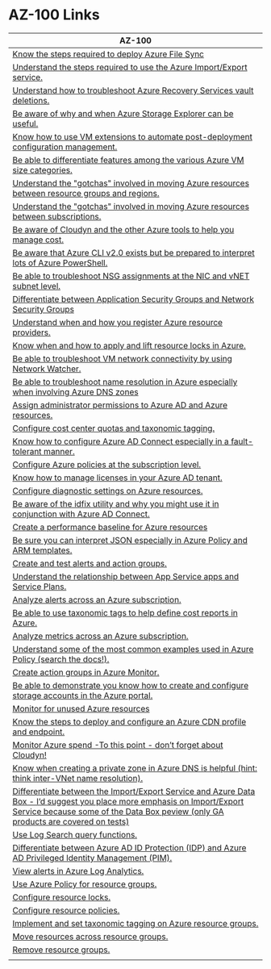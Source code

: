 # AZ-100 Links

|AZ-100|
|------|
|[Know the steps required to deploy Azure File Sync](https://docs.microsoft.com/en-us/azure/storage/files/storage-sync-files-deployment-guide?tabs=azure-portal)|()
|[Understand the steps required to use the Azure Import/Export service. ]()|
|[Understand how to troubleshoot Azure Recovery Services vault deletions. ]()|
|[Be aware of why and when Azure Storage Explorer can be useful. ]()|
|[Know how to use VM extensions to automate post-deployment configuration management. ]()|
|[Be able to differentiate features among the various Azure VM size categories. ]()|
|[Understand the "gotchas" involved in moving Azure resources between resource groups and regions. ]()|
|[Understand the "gotchas" involved in moving Azure resources between subscriptions. ]()|
|[Be aware of Cloudyn and the other Azure tools to help you manage cost. ]()|
|[Be aware that Azure CLI v2.0 exists  but be prepared to interpret lots of Azure PowerShell. ]()|
|[Be able to troubleshoot NSG assignments at the NIC and vNET subnet level. ]()|
|[Differentiate between Application Security Groups and Network Security Groups ]()|
|[Understand when and how you register Azure resource providers. ]()|
|[Know when and how to apply and lift resource locks in Azure. ]()|
|[Be able to troubleshoot VM network connectivity by using Network Watcher. ]()|
|[Be able to troubleshoot name resolution in Azure  especially when involving Azure DNS zones ]()|
|[Assign administrator permissions to Azure AD and Azure resources. ]()|
|[Configure cost center quotas and taxonomic tagging. ]()|
|[Know how to configure Azure AD Connect  especially in a fault-tolerant manner. ]()|
|[Configure Azure policies at the subscription level. ]()|
|[Know how to manage licenses in your Azure AD tenant. ]()|
|[Configure diagnostic settings on Azure resources. ]()|
|[Be aware of the idfix utility and why you might use it in conjunction with Azure AD Connect. ]()|
|[Create a performance baseline for Azure resources ]()|
|[Be sure you can interpret JSON  especially in Azure Policy and ARM templates. ]()|
|[Create and test alerts and action groups. ]()|
|[Understand the relationship between App Service apps and Service Plans. ]()|
|[Analyze alerts across an Azure subscription. ]()|
|[Be able to use taxonomic tags to help define cost reports in Azure. ]()|
|[Analyze metrics across an Azure subscription. ]()|
|[Understand some of the most common examples used in Azure Policy (search the docs!). ]()|
|[Create action groups in Azure Monitor.]()|
|[Be able to demonstrate you know how to create and configure storage accounts in the Azure portal.]()|
|[Monitor for unused Azure resources]()|
|[Know the steps to deploy and configure an Azure CDN profile and endpoint.]()|
|[Monitor Azure spend -To this point -  don’t forget about Cloudyn!]()|
|[Know when creating a private zone in Azure DNS is helpful (hint: think inter-VNet name resolution).]()|
|[Differentiate between the Import/Export Service and Azure Data Box - I’d suggest you place more emphasis on Import/Export Service because some of the Data Box peview (only GA products are covered on tests)]()|
|[Use Log Search query functions.]()|
|[Differentiate between Azure AD ID Protection (IDP) and Azure AD Privileged Identity Management (PIM).]()|
|[View alerts in Azure Log Analytics.]()|
|[Use Azure Policy for resource groups.]()|
|[Configure resource locks.]()|
|[Configure resource policies.]()|
|[Implement and set taxonomic tagging on Azure resource groups.]()|
|[Move resources across resource groups.]()|
|[Remove resource groups.]()|
||[Be able to use taxonomic tags to help define cost reports in Azure.]()|